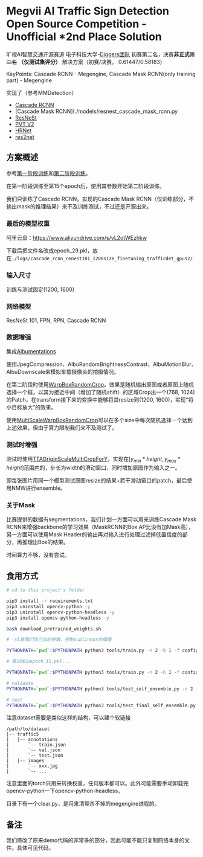 # Megvii AI Traffic Sign Detection Open Source Competition - Unofficial *2nd Place Solution

旷视AI智慧交通开源赛道 电子科技大学-[Diggers团队](https://diggers.ai) 初赛第二名，决赛**非正式**<del>第二名</del> **（仅测试集评分）** 解决方案（初赛/决赛， 0.61447/0.58183）

KeyPoints: Cascade RCNN - Megengine, Cascade Mask RCNN(only training part) - Megengine

实现了（参考MMDetection）

- [Cascade RCNN](./models/resnest_cascade_rcnn.py)
- [Cascade Mask RCNN](./models/resnest_cascade_mask_rcnn.py
- [ResNeSt](./models/resnest_mge.py)
- [PVT V2](./models/pvt_mge.py)
- [HRNet](./models/hrnet_mge.py)
- [res2net](./models/res2net.py)

## 方案概述

参考[第一阶段训练](./configs/cascade_rcnn_renest101_1200size_trafficdet.py)和[第二阶段训练](./configs/cascade_rcnn_renest101_1200size_finetuning_trafficdet.py)。

在第一阶段训练至第15个epoch后，使用其参数开始第二阶段训练。

我们只训练了Cascade RCNN。实现的Cascade Mask RCNN（仅训练部分，不输出mask的推理结果）来不及训练测试，不过还是开源出来。

### 最后的模型权重

阿里云盘：https://www.aliyundrive.com/s/vL2otWEzhkw

下载后把文件名改成epoch_29.pkl，放在```./logs/cascade_rcnn_renest101_1200size_finetuning_trafficdet_gpus2/```

### 输入尺寸

训练与测试固定(1200, 1600)

### 网络模型

ResNeSt 101, FPN, RPN, Cascade RCNN

### 数据增强

集成[Albumentations](./tools/albu_transform.py)

使用JpegCompression、AlbuRandomBrightnessContrast、AlbuMotionBlur、AlbuDownscale来模拟车载摄像头的拍摄情况。

在第二阶段时使用[WarpBoxRandomCrop](./tools/albu_transform.py#L140-L240)。效果是随机输出原图或者原图上随机选择一个框，以其为接近中间（增加了随机shift）的区域Crop出一个(768, 1024)的Patch，在transform接下来的变换中能够将其resize到(1200, 1600)，实现“将小目标放大”的效果。

使用[MultiScaleWarpBoxRandomCrop](./tools/albu_transform.py#L242-L257)可以在多个size中每次随机选择一个达到上述效果，但由于算力限制我们来不及测试了。

### 测试时增强

测试时使用[TTAOriginScaleMultiCropForY](./tools/tta_transform.py#L9-L23)，实现在$[y_{min} * height, y_{max} * height]$范围内的，步长为width的滑动窗口，同时增加原图作为输入之一。

即每张图片用同一个模型测试原图resize的结果+若干滑动窗口的patch，最后使用NMW进行ensemble。

### 关于Mask

比赛提供的数据有segmentations，我们计划一方面可以用来训练Cascade Mask RCNN来增强backbone的学习效果（MaskRCNN的Box AP比没有加Mask高），另一方面可以使用Mask Header的输出再对输入进行处理过滤掉低置信度的部分，再推理出Box的结果。

时间算力不够，没有尝试。

## 食用方式

```bash
# cd to this project's folder

pip3 install -r requirements.txt
pip3 uninstall opencv-python -y
pip3 uninstall opencv-python-headless -y
pip3 install opencv-python-headless -y

bash download_pretrained_weights.sh

# -sl是我们自己加的参数，控制sublinear的阈值

PYTHONPATH=`pwd`:$PYTHONPATH python3 tools/train.py -n 2 -b 1 -f configs/cascade_rcnn_renest101_1200size_trafficdet.py -d /path/to/dataset/ -sl 8

# 等训练出epoch_15.pkl...

PYTHONPATH=`pwd`:$PYTHONPATH python3 tools/train.py -n 2 -b 1 -f configs/cascade_rcnn_renest101_1200size_finetuning_trafficdet.py -d /path/to/dataset/ -w logs/cascade_rcnn_renest101_1200size_trafficdet_gpus2/epoch_15.pkl -sl 8

# validate
PYTHONPATH=`pwd`:$PYTHONPATH python3 tools/test_self_ensemble.py -n 2 -se 29 -f configs/cascade_rcnn_renest101_1200size_finetuning_trafficdet.py -d /path/to/dataset/

# test
PYTHONPATH=`pwd`:$PYTHONPATH python3 tools/test_final_self_ensemble.py -n 2 -se 29 -f configs/cascade_rcnn_renest101_1200size_finetuning_trafficdet.py -d /path/to/dataset/

```

注意dataset需要是类似这样的结构，可以建个软链接

```
/path/to/dataset
|-- traffic5
|   |-- annotations
|       `-- train.json
|       `-- val.json
|       `-- test.json
|   |-- images
|       `-- xxx.jpg
|       `-- ...
```

注意里面的torch只用来转换权重，任何版本都可以。此外可能需要手动卸载完opencv-python一下opencv-python-headless。

目录下有一个clear.py，是用来清理杀不掉的megengine进程的。

## 备注

我们修改了原来demo代码的非常多的部分，因此可能不能只复制网络本身的文件。具体可见代码。
